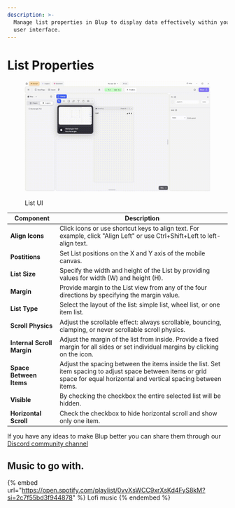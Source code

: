 ```yaml
---
description: >-
  Manage list properties in Blup to display data effectively within your app's
  user interface.
---
```


# List Properties

<figure><img src="../../../.gitbook/assets/list-ui.gif" alt="List UI"><figcaption><p>List UI</p></figcaption></figure>

| Component                  | Description                                                                                                                                                                 |
| -------------------------- | --------------------------------------------------------------------------------------------------------------------------------------------------------------------------- |
| **Align Icons**            | Click icons or use shortcut keys to align text. For example, click "Align Left" or use Ctrl+Shift+Left to left-align text.                                                  |
| **Postitions**             | Set List positions on the X and Y axis of the mobile canvas.                                                                                                                |
| **List Size**              | Specify the width and height of the List by providing values for width (W) and height (H).                                                                                  |
| **Margin**                 | Provide margin to the List view from any of the four directions by specifying the margin value.                                                                             |
| **List Type**              | Select the layout of the list: simple list, wheel list, or one item list.                                                                                                   |
| **Scroll Physics**         | Adjust the scrollable effect: always scrollable, bouncing, clamping, or never scrollable scroll physics.                                                                    |
| **Internal Scroll Margin** | Adjust the margin of the list from inside. Provide a fixed margin for all sides or set individual margins by clicking on the icon.                                          |
| **Space Between Items**    | Adjust the spacing between the items inside the list. Set item spacing to adjust space between items or grid space for equal horizontal and vertical spacing between items. |
| **Visible**                | By checking the checkbox the entire selected list will be hidden.                                                                                                           |
| **Horizontal Scroll**      | Check the checkbox to hide horizontal scroll and show only one item.                                                                                                        |

If you have any ideas to make Blup better you can share them through our [Discord community channel](https://discord.com/channels/940632966093234176/965313562425823303)

## Music to go with.

{% embed url="https://open.spotify.com/playlist/0vvXsWCC9xrXsKd4FyS8kM?si=2c7f55bd3f944878" %}
Lofi music
{% endembed %}
